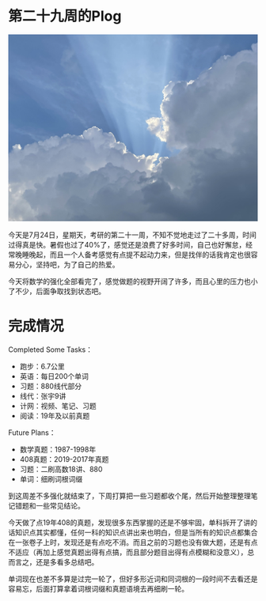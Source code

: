 # 第二十九周的Plog

![](./Source/29/preface.jpg)

​		今天是7月24日，星期天，考研的第二十一周，不知不觉地走过了二十多周，时间过得真是快。暑假也过了40%了，感觉还是浪费了好多时间，自己也好懈怠，经常晚睡晚起，而且一个人备考感觉有点提不起动力来，但是找伴的话我肯定也很容易分心，坚持吧，为了自己的热爱。

​		今天将数学的强化全部看完了，感觉做题的视野开阔了许多，而且心里的压力也小了不少，后面争取找到状态吧。



# 完成情况

Completed Some Tasks：

- 跑步：6.7公里
- 英语：每日200个单词
- 习题：880线代部分
- 线代：张宇9讲
- 计网：视频、笔记、习题
- 阅读：19年及以前真题

Future Plans：

- 数学真题：1987-1998年
- 408真题：2019-2017年真题
- 习题：二刷高数18讲、880
- 单词：细刷词根词缀

​		到这周差不多强化就结束了，下周打算把一些习题都收个尾，然后开始整理整理笔记错题和一些常见结论。

​		今天做了点19年408的真题，发现很多东西掌握的还是不够牢固，单科拆开了讲的话知识点其实都懂，任何一科的知识点讲出来也明白，但是当所有的知识点都集合在一张卷子上时，发现还是有点吃不消。而且之前的习题也没有做大题，还是有点不适应（再加上感觉真题出得有点搞，而且部分题目出得有点模糊和没意义），总而言之，还是多看多总结吧。

​		单词现在也差不多算是过完一轮了，但好多形近词和同词根的一段时间不去看还是容易忘，后面打算拿着词根词缀和真题语境去再细刷一轮。